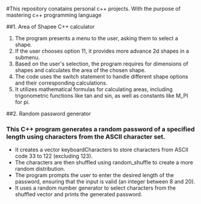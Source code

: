 #This repository conatains personal c++ projects. With the purpose of mastering c++ programming language

##1. Area of Shapee C++ calculator

1. The program presents a menu to the user, asking them to select a shape.
2. If the user chooses option 11, it provides more advance 2d shapes in a submenu.
3. Based on the user's selection, the program requires for dimensions of shapes and calculates the area of the chosen shape.
4. The code uses the switch statement to handle different shape options and their corresponding calculations.
5. It utilizes mathematical formulas for calculating areas, including trigonometric functions like tan and sin, as well as constants like M_PI for pi.

##2. Random password generator

### This C++ program generates a random password of a specified length using characters from the ASCII character set.
<ul>
  <li>It creates a vector keyboardCharacters to store characters from ASCII code 33 to 122 (excluding 123).</li>
  <li>The characters are then shuffled using random_shuffle to create a more random distribution.</li>
  <li>The program prompts the user to enter the desired length of the password, ensuring that the input is valid (an integer between 8 and 20).</li>
  <li>It uses a random number generator to select characters from the shuffled vector and prints the generated password.</li>
  
</ul>
